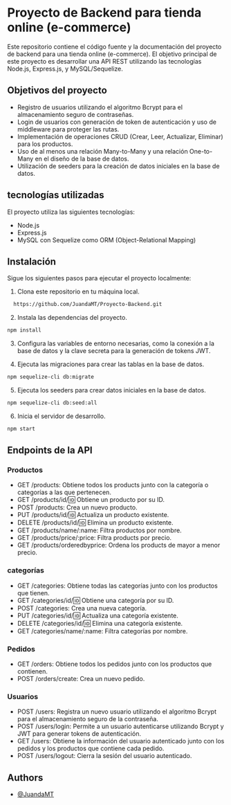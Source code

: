 
# Proyecto de Backend para tienda online (e-commerce)



Este repositorio contiene el código fuente y la documentación del proyecto de backend para una tienda online (e-commerce). El objetivo principal de este proyecto es desarrollar una API REST utilizando las tecnologías Node.js, Express.js, y MySQL/Sequelize.

## Objetivos del proyecto
* Registro de usuarios utilizando el algoritmo Bcrypt para el almacenamiento seguro de contraseñas.
* Login de usuarios con generación de token de autenticación y uso de middleware para proteger las rutas.
* Implementación de operaciones CRUD (Crear, Leer, Actualizar, Eliminar) para los productos.
* Uso de al menos una relación Many-to-Many y una relación One-to-Many en el diseño de la base de datos.
* Utilización de seeders para la creación de datos iniciales en la base de datos.

## tecnologías utilizadas
El proyecto utiliza las siguientes tecnologías:

* Node.js
* Express.js
* MySQL con Sequelize como ORM (Object-Relational Mapping)



## Instalación

Sigue los siguientes pasos para ejecutar el proyecto localmente:

1. Clona este repositorio en tu máquina local.

```bash
  https://github.com/JuandaMT/Proyecto-Backend.git
```

2. Instala las dependencias del proyecto.

```bash
npm install
```

3. Configura las variables de entorno necesarias, como la conexión a la base de datos y la clave secreta para la generación de tokens JWT.

4. Ejecuta las migraciones para crear las tablas en la base de datos.

```bash
npm sequelize-cli db:migrate
```

5. Ejecuta los seeders para crear datos iniciales en la base de datos.

```bash
npm sequelize-cli db:seed:all
```

6. Inicia el servidor de desarrollo.

```bash
npm start
```

## Endpoints de la API
### Productos
* GET /products: Obtiene todos los products junto con la categoría o categorías a las que pertenecen.
* GET /products/id/:id: Obtiene un producto por su ID.
* POST /products: Crea un nuevo producto.
* PUT /products/id/:id: Actualiza un producto existente.
* DELETE /products/id/:id: Elimina un producto existente.
* GET /products/name/:name: Filtra productos por nombre.
* GET /products/price/:price: Filtra products por precio.
* GET /products/orderedbyprice: Ordena los products de mayor a menor precio.

### categorías
* GET /categories: Obtiene todas las categorías junto con los productos que tienen.
* GET /categories/id/:id: Obtiene una categoría por su ID.
* POST /categories: Crea una nueva categoría.
* PUT /categories/id/:id: Actualiza una categoría existente.
* DELETE /categories/id/:id: Elimina una categoría existente.
* GET /categories/name/:name: Filtra categorías por nombre.

### Pedidos
* GET /orders: Obtiene todos los pedidos junto con los productos que contienen.
* POST /orders/create: Crea un nuevo pedido.

### Usuarios
* POST /users: Registra un nuevo usuario utilizando el algoritmo Bcrypt para el almacenamiento seguro de la contraseña.
* POST /users/login: Permite a un usuario autenticarse utilizando Bcrypt y JWT para generar tokens de autenticación.
* GET /users: Obtiene la información del usuario autenticado junto con los pedidos y los productos que contiene cada pedido.
* POST /users/logout: Cierra la sesión del usuario autenticado.

## Authors

- [@JuandaMT](https://github.com/JuandaMT/Proyecto-Backend)

